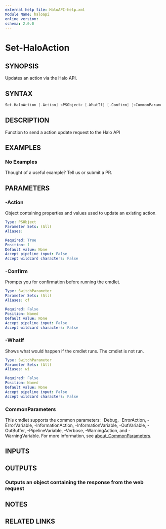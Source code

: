```yaml
---
external help file: HaloAPI-help.xml
Module Name: haloapi
online version:
schema: 2.0.0
---
```


# Set-HaloAction

## SYNOPSIS

Updates an action via the Halo API.

## SYNTAX

```powershell
Set-HaloAction [-Action] <PSObject> [-WhatIf] [-Confirm] [<CommonParameters>]
```

## DESCRIPTION

Function to send a action update request to the Halo API

## EXAMPLES

### No Examples

Thought of a useful example? Tell us or submit a PR.

## PARAMETERS

### -Action

Object containing properties and values used to update an existing action.

```yaml
Type: PSObject
Parameter Sets: (All)
Aliases:

Required: True
Position: 1
Default value: None
Accept pipeline input: False
Accept wildcard characters: False
```

### -Confirm

Prompts you for confirmation before running the cmdlet.

```yaml
Type: SwitchParameter
Parameter Sets: (All)
Aliases: cf

Required: False
Position: Named
Default value: None
Accept pipeline input: False
Accept wildcard characters: False
```

### -WhatIf

Shows what would happen if the cmdlet runs. The cmdlet is not run.

```yaml
Type: SwitchParameter
Parameter Sets: (All)
Aliases: wi

Required: False
Position: Named
Default value: None
Accept pipeline input: False
Accept wildcard characters: False
```

### CommonParameters

This cmdlet supports the common parameters: -Debug, -ErrorAction, -ErrorVariable, -InformationAction, -InformationVariable, -OutVariable, -OutBuffer, -PipelineVariable, -Verbose, -WarningAction, and -WarningVariable. For more information, see [about_CommonParameters](http://go.microsoft.com/fwlink/?LinkID=113216).

## INPUTS

## OUTPUTS

### Outputs an object containing the response from the web request

## NOTES

## RELATED LINKS
